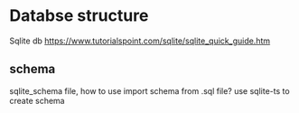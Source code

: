 # Databse structure

Sqlite db
https://www.tutorialspoint.com/sqlite/sqlite_quick_guide.htm

## schema

sqlite_schema file, how to use
import schema from .sql file?
use sqlite-ts to create schema
